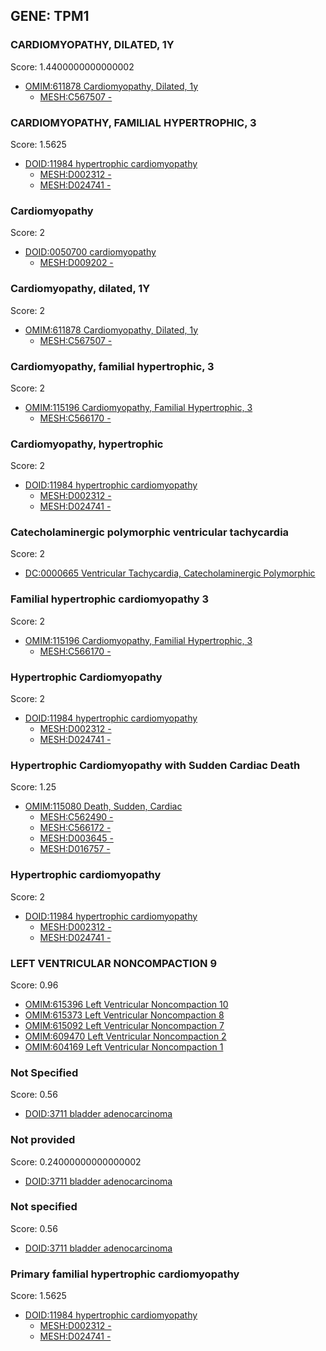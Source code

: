 
## GENE: TPM1

### CARDIOMYOPATHY, DILATED, 1Y

Score: 1.4400000000000002

 * [OMIM:611878 Cardiomyopathy, Dilated, 1y](http://beta.monarchinitiative.org/disease/OMIM:611878)
    * [MESH:C567507 -](http://beta.monarchinitiative.org/disease/MESH:C567507)

### CARDIOMYOPATHY, FAMILIAL HYPERTROPHIC, 3

Score: 1.5625

 * [DOID:11984 hypertrophic cardiomyopathy](http://beta.monarchinitiative.org/disease/DOID:11984)
    * [MESH:D002312 -](http://beta.monarchinitiative.org/disease/MESH:D002312)
    * [MESH:D024741 -](http://beta.monarchinitiative.org/disease/MESH:D024741)

### Cardiomyopathy

Score: 2

 * [DOID:0050700 cardiomyopathy](http://beta.monarchinitiative.org/disease/DOID:0050700)
    * [MESH:D009202 -](http://beta.monarchinitiative.org/disease/MESH:D009202)

### Cardiomyopathy, dilated, 1Y

Score: 2

 * [OMIM:611878 Cardiomyopathy, Dilated, 1y](http://beta.monarchinitiative.org/disease/OMIM:611878)
    * [MESH:C567507 -](http://beta.monarchinitiative.org/disease/MESH:C567507)

### Cardiomyopathy, familial hypertrophic, 3

Score: 2

 * [OMIM:115196 Cardiomyopathy, Familial Hypertrophic, 3](http://beta.monarchinitiative.org/disease/OMIM:115196)
    * [MESH:C566170 -](http://beta.monarchinitiative.org/disease/MESH:C566170)

### Cardiomyopathy, hypertrophic

Score: 2

 * [DOID:11984 hypertrophic cardiomyopathy](http://beta.monarchinitiative.org/disease/DOID:11984)
    * [MESH:D002312 -](http://beta.monarchinitiative.org/disease/MESH:D002312)
    * [MESH:D024741 -](http://beta.monarchinitiative.org/disease/MESH:D024741)

### Catecholaminergic polymorphic ventricular tachycardia

Score: 2

 * [DC:0000665 Ventricular Tachycardia, Catecholaminergic Polymorphic](http://beta.monarchinitiative.org/disease/DC:0000665)

### Familial hypertrophic cardiomyopathy 3

Score: 2

 * [OMIM:115196 Cardiomyopathy, Familial Hypertrophic, 3](http://beta.monarchinitiative.org/disease/OMIM:115196)
    * [MESH:C566170 -](http://beta.monarchinitiative.org/disease/MESH:C566170)

### Hypertrophic Cardiomyopathy

Score: 2

 * [DOID:11984 hypertrophic cardiomyopathy](http://beta.monarchinitiative.org/disease/DOID:11984)
    * [MESH:D002312 -](http://beta.monarchinitiative.org/disease/MESH:D002312)
    * [MESH:D024741 -](http://beta.monarchinitiative.org/disease/MESH:D024741)

### Hypertrophic Cardiomyopathy with Sudden Cardiac Death

Score: 1.25

 * [OMIM:115080 Death, Sudden, Cardiac](http://beta.monarchinitiative.org/disease/OMIM:115080)
    * [MESH:C562490 -](http://beta.monarchinitiative.org/disease/MESH:C562490)
    * [MESH:C566172 -](http://beta.monarchinitiative.org/disease/MESH:C566172)
    * [MESH:D003645 -](http://beta.monarchinitiative.org/disease/MESH:D003645)
    * [MESH:D016757 -](http://beta.monarchinitiative.org/disease/MESH:D016757)

### Hypertrophic cardiomyopathy

Score: 2

 * [DOID:11984 hypertrophic cardiomyopathy](http://beta.monarchinitiative.org/disease/DOID:11984)
    * [MESH:D002312 -](http://beta.monarchinitiative.org/disease/MESH:D002312)
    * [MESH:D024741 -](http://beta.monarchinitiative.org/disease/MESH:D024741)

### LEFT VENTRICULAR NONCOMPACTION 9

Score: 0.96

 * [OMIM:615396 Left Ventricular Noncompaction 10](http://beta.monarchinitiative.org/disease/OMIM:615396)
 * [OMIM:615373 Left Ventricular Noncompaction 8](http://beta.monarchinitiative.org/disease/OMIM:615373)
 * [OMIM:615092 Left Ventricular Noncompaction 7](http://beta.monarchinitiative.org/disease/OMIM:615092)
 * [OMIM:609470 Left Ventricular Noncompaction 2](http://beta.monarchinitiative.org/disease/OMIM:609470)
 * [OMIM:604169 Left Ventricular Noncompaction 1](http://beta.monarchinitiative.org/disease/OMIM:604169)

### Not Specified

Score: 0.56

 * [DOID:3711 bladder adenocarcinoma](http://beta.monarchinitiative.org/disease/DOID:3711)

### Not provided

Score: 0.24000000000000002

 * [DOID:3711 bladder adenocarcinoma](http://beta.monarchinitiative.org/disease/DOID:3711)

### Not specified

Score: 0.56

 * [DOID:3711 bladder adenocarcinoma](http://beta.monarchinitiative.org/disease/DOID:3711)

### Primary familial hypertrophic cardiomyopathy

Score: 1.5625

 * [DOID:11984 hypertrophic cardiomyopathy](http://beta.monarchinitiative.org/disease/DOID:11984)
    * [MESH:D002312 -](http://beta.monarchinitiative.org/disease/MESH:D002312)
    * [MESH:D024741 -](http://beta.monarchinitiative.org/disease/MESH:D024741)
